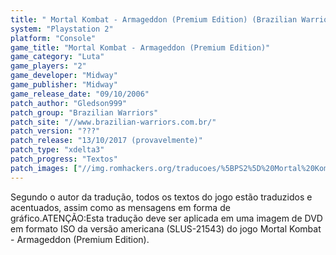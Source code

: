 ```yaml
---
title: " Mortal Kombat - Armageddon (Premium Edition) (Brazilian Warriors)"
system: "Playstation 2"
platform: "Console"
game_title: "Mortal Kombat - Armageddon (Premium Edition)"
game_category: "Luta"
game_players: "2"
game_developer: "Midway"
game_publisher: "Midway"
game_release_date: "09/10/2006"
patch_author: "Gledson999"
patch_group: "Brazilian Warriors"
patch_site: "//www.brazilian-warriors.com.br/"
patch_version: "???"
patch_release: "13/10/2017 (provavelmente)"
patch_type: "xdelta3"
patch_progress: "Textos"
patch_images: ["//img.romhackers.org/traducoes/%5BPS2%5D%20Mortal%20Kombat%20-%20Armageddon%20Premium%20Edition%20-%20Brazilian%20Warriors%20-%201.jpg","//img.romhackers.org/traducoes/%5BPS2%5D%20Mortal%20Kombat%20-%20Armageddon%20Premium%20Edition%20-%20Brazilian%20Warriors%20-%202.jpg","//img.romhackers.org/traducoes/%5BPS2%5D%20Mortal%20Kombat%20-%20Armageddon%20Premium%20Edition%20-%20Brazilian%20Warriors%20-%203.jpg"]
---
```

Segundo o autor da tradução, todos os textos do jogo estão traduzidos e acentuados, assim como as mensagens em forma de gráfico.ATENÇÃO:Esta tradução deve ser aplicada em uma imagem de DVD em formato ISO da versão americana (SLUS-21543) do jogo Mortal Kombat - Armageddon (Premium Edition).